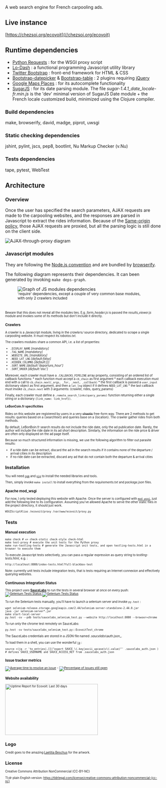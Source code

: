 A web search engine for French carpooling ads.


## Live instance

[https://chezsoi.org/ecovoit](//chezsoi.org/ecovoit)


## Runtime dependencies
- [Python Requests](http://python-requests.org/) : for the WSGI proxy script
- [Lo-Dash](//lodash.com) : a functional programming Javascript utility library
- [Twitter Bootstrap](http://getbootstrap.com) : front-end framework for HTML & CSS
- [Bootstrap-datepicker](//github.com/eternicode/bootstrap-datepicker) & [Bootstrap-table](//github.com/wenzhixin/bootstrap-table) : 2 plugins requiring [jQuery](http://jquery.com)
- [Google Maps Places](//developers.google.com/places/documentation) : for its autocomplete functionality
- [SugarJS](http://sugarjs.com) : for its date parsing module. The file  _sugar-1.4.1\_date\_locale-fr.min.js_ is the 'dev' minimal version of SugarJS Date module + the French locale customized build, minimized using the Clojure compiler.

### Build dependencies
make, browserify, david, madge, piprot, uwsgi

### Static checking dependencies
jshint, pylint, jscs, pep8, bootlint, Nu Markup Checker (v.Nu)

### Tests dependencies
tape, pytest, WebTest


## Architecture

### Overview

Once the user has specified the search parameters, AJAX requests are made to the carpooling websites, and the responses are parsed in Javascript to extract the rides information. Because of the [Same-origin policy](//developer.mozilla.org/en-US/docs/Web/Security/Same-origin_policy), those AJAX requests are proxied, but all the parsing logic is still done on the client side.

<img src="http://chezsoi.org/ecovoit/doc/diagram_archi_proxy.png" alt="AJAX-through-proxy diagram">

### Javascript modules

They are following the [Node.js convention](//github.com/substack/browserify-handbook#node-packaged-modules) and are bundled by [browserify](http://browserify.org).

The following diagram represents their dependencies. It can been generated by invoking `make deps-graph`.

<figure>
    <img src="http://chezsoi.org/ecovoit/doc/dependencies_graph.png" alt="Graph of JS modules dependencies">
    <figcaption><small>
    'require' dependencies, except a couple of very common base modules, with only 2 crawlers included
    <small></figcaption>
</figure>
<br>

Beware that this does not reveal all the modules ties. E.g. *form\_header.js* is passed the *results\_viewer.js* module and invokes some of its methods but don't include it directly.

### Crawlers

A crawler is a Javascript module, living in the *crawlers/* source directory, dedicated to scrape a single carpooling website. It must respect its _robotos.txt_.

The crawlers modules share a common API, i.e. a list of properties:
* `.DISPLAY_NAME` _[mandatory]_
* `.TAG_NAME` _[mandatory]_
* `.WEBSITE_URL` _[mandatory]_
* `.NEED_LAT_LNG` _[default:*false*]_
* `.HIDDEN_COLUMNS` _[default:*[]*]_
* `.SORT_NAME` _[default:*'departure\_hour'*]_
* `.SORT_ORDER` _[default:*'asc'*]_

Moreover, each crawler must have a `.CALLBACKS_PIPELINE` array property, consisting of an ordered list of callback functions:
    * each function must accept a `cb_chain` as first argument
    * each callback execution must end with a call to `cb_chain.next(_args, _for, _next, _callback)`
    * the first callback is passed a `user_input` dictionary object as first argument, and then a `lat_lng` object if it defines `NEED_LAT_LNG`
    * the last callback must invoke `cb_chain.next` with 3 arguments: (crawler, rides, query_params)

Finally, each crawler must define a  `.remote_search_links(query_params)` function returning either a single string or a dictionary `{link_name: link_href})`.

#### LeBonCoin.fr specificities

Rides on this website are registered by users in a very <strike>chaotic</strike> free-form way. There are 2 methods to get results: queries based on a {searchtext} and queries base on a {location}. The crawler gather rides from both methods.

By default, LeBonBoin.fr search results do not include the ride date, only the ad publication date. Rarely, the author will include the ride date in its ad short description. Similarly, the information on the ride price & driver are often only displayed on the ad page itself.

Because so much structured information is missing, we use the following algorithm to filter out parasite results:
- if a ride date can be extract, discard the ad in the search results if it contains none of the departure / arrival cities in its description
- if no ride date can be extracted, discard any ad that do not contain both the departure & arrival cities


## Installation

You will need [`npm`](//github.com/npm/npma) and [`pip`](//pip.pypa.io/en/latest/) to install the needed libraries and tools.

Then, simply invoke `make install` to install everything from the _requirements.txt_ and _package.json_ files.

### Apache mod_wsgi

For now, I only tested deploying this website with Apache. Once the server is configured with [`mod_wsgi`](//modwsgi.readthedocs.org), just add the following line to its configuration. Assuming you've allowed Apache to serve the other static files in the project directory, it should just work.

    WSGIScriptAlias /ecovoit/proxy /var/www/ecovoit/proxy.py


## Tests

### Manual execution

    make check # => check-static check-style check-html
    make test-proxy # execute the unit tests for the Python proxy
    make run-testling-tests # generate the Javascript unit tests, and open testling-tests.html in a browser to execute them

To execute Javascript tests selectively, you can pass a regular expression as query string to _testling-tests.html_, e.g. :

    http://localhost:8080/index-tests.html?full-blackbox-test

Note: currently unit tests include integration tests, that is tests requiring an Internet connexion and effectively querying websites.

### Continuous Integration Status

This project uses [**SauceLabs**](//saucelabs.com) to run the tests in several browser at once on every push:
<a href="https://saucelabs.com/u/ecovoit">
  <img alt="Selenium Tests Status" src="https://saucelabs.com/buildstatus/ecovoit" />
</a>
<a href="https://saucelabs.com/u/ecovoit">
  <img alt="Selenium Tests Status" src="https://saucelabs.com/browser-matrix/ecovoit.svg" />
</a>

To run the Selenium tests manually, you'll have to launch a selenium server and invoke `py.test` :

    wget selenium-release.storage.googleapis.com/2.44/selenium-server-standalone-2.44.0.jar
    java -jar selenium-server*.jar
    make start-local-server
    py.test -sv --pdb tests/saucelabs_selenium_test.py --website http://localhost:8080 --browser=chrome

To run only the chrome test remotely on SauceLabs:

    py.test -sv tests/saucelabs_selenium_test.py::EcovoitTest_chrome

The SauceLabs credentials are stored in a JSON file named  _.saucelabs_\auth.json_.

To load them in a shell, you can use the wonderful [`jq`](//stedolan.github.io/jq) :

    source <(jq -r 'to_entries|.[]|"export SAUCE_\(.key|ascii_upcase)=\(.value)"' .saucelabs_auth.json )
    # defines SAUCE_USERNAME and SAUCE_ACCESS_KEY from .saucelabs_auth.json

### Issue tracker metrics

[![Average time to resolve an issue](http://isitmaintained.com/badge/resolution/Lucas-C/ecovoit.svg)](http://isitmaintained.com/project/Lucas-C/ecovoit "Average time to resolve an issue") - [![Percentage of issues still open](http://isitmaintained.com/badge/open/Lucas-C/ecovoit.svg)](http://isitmaintained.com/project/Lucas-C/ecovoit "Percentage of issues still open")

### Website availability

<a href="http://www.pingdom.com"><img src="https://share.pingdom.com/banners/a43496c3" alt="Uptime Report for Ecovoit: Last 30 days" title="Uptime Report for Ecovoit: Last 30 days" width="300" height="165" /></a>


## Logo
Credit goes to the amazing [Laetitia Beschus](http://laetitiabeschus.weebly.com) for the artwork.


## License
Creative Commons Attribution NonCommercial (CC-BY-NC)

Tl;dr plain English version: https://tldrlegal.com/license/creative-commons-attribution-noncommercial-(cc-nc)
